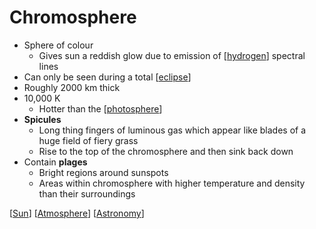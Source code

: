 # Chromosphere

- Sphere of colour
  - Gives sun a reddish glow due to emission of [[hydrogen]] spectral lines
- Can only be seen during a total [[eclipse]]
- Roughly 2000 km thick
- 10,000 K
  - Hotter than the [[photosphere]]
- **Spicules**
  - Long thing fingers of luminous gas which appear like blades of a huge field of fiery grass
  - Rise to the top of the chromosphere and then sink back down
- Contain **plages**
  - Bright regions around sunspots
  - Areas within chromosphere with higher temperature and density than their surroundings


[[Sun]] [[Atmosphere]] [[Astronomy]]

[//begin]: # "Autogenerated link references for markdown compatibility"
[hydrogen]: hydrogen "Hydrogen"
[eclipse]: eclipse "Eclipse"
[photosphere]: photosphere "Photosphere"
[Sun]: sun "Sun"
[Atmosphere]: atmosphere "Atmosphere"
[Astronomy]: astronomy "Astronomy"
[//end]: # "Autogenerated link references"